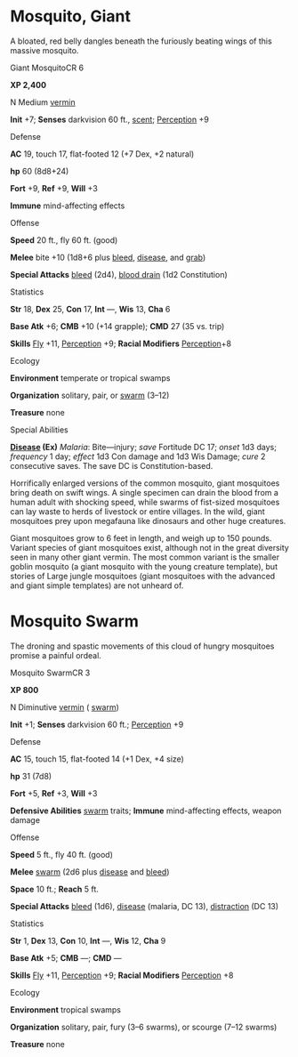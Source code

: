 # Mosquito, Giant

A bloated, red belly dangles beneath the furiously beating wings of this massive mosquito.

Giant MosquitoCR 6

**XP 2,400**

N Medium [vermin](/pathfinderRPG/prd/monsters/creatureTypes.html#_vermin)

**Init** +7; **Senses** darkvision 60 ft., [scent](/pathfinderRPG/prd/monsters/universalMonsterRules.html#_scent); [Perception](/pathfinderRPG/prd/additionalMonsters/../skills/perception.html#_perception) +9

Defense

**AC** 19, touch 17, flat-footed 12 (+7 Dex, +2 natural)

**hp** 60 (8d8+24)

**Fort** +9, **Ref** +9, **Will** +3

**Immune** mind-affecting effects

Offense

**Speed** 20 ft., fly 60 ft. (good)

**Melee** bite +10 (1d8+6 plus [bleed](/pathfinderRPG/prd/monsters/universalMonsterRules.html#_bleed), [disease](/pathfinderRPG/prd/monsters/universalMonsterRules.html#_disease-(ex-or-su)), and [grab](/pathfinderRPG/prd/monsters/universalMonsterRules.html#_grab))

**Special Attacks** [bleed](/pathfinderRPG/prd/monsters/universalMonsterRules.html#_bleed) (2d4), [blood drain](/pathfinderRPG/prd/monsters/universalMonsterRules.html#_blood-drain) (1d2 Constitution)

Statistics

**Str** 18, **Dex** 25, **Con** 17, **Int** —, **Wis** 13, **Cha** 6

**Base Atk** +6; **CMB** +10 (+14 grapple); **CMD** 27 (35 vs. trip)

**Skills** [Fly](/pathfinderRPG/prd/additionalMonsters/../skills/fly.html#_fly) +11, [Perception](/pathfinderRPG/prd/additionalMonsters/../skills/perception.html#_perception) +9; **Racial Modifiers** [Perception](/pathfinderRPG/prd/additionalMonsters/../skills/perception.html#_perception)+8

Ecology

**Environment** temperate or tropical swamps

**Organization** solitary, pair, or [swarm](/pathfinderRPG/prd/monsters/creatureTypes.html#_swarm-subtype) (3–12)

**Treasure** none

Special Abilities

**[Disease](/pathfinderRPG/prd/monsters/universalMonsterRules.html#_disease-(ex-or-su)) (Ex)** _Malaria_: Bite—injury; _save_ Fortitude DC 17; _onset_ 1d3 days; _frequency_ 1 day; _effect_ 1d3 Con damage and 1d3 Wis Damage; _cure_ 2 consecutive saves. The save DC is Constitution-based.

Horrifically enlarged versions of the common mosquito, giant mosquitoes bring death on swift wings. A single specimen can drain the blood from a human adult with shocking speed, while swarms of fist-sized mosquitoes can lay waste to herds of livestock or entire villages. In the wild, giant mosquitoes prey upon megafauna like dinosaurs and other huge creatures.

Giant mosquitoes grow to 6 feet in length, and weigh up to 150 pounds. Variant species of giant mosquitoes exist, although not in the great diversity seen in many other giant vermin. The most common variant is the smaller goblin mosquito (a giant mosquito with the young creature template), but stories of Large jungle mosquitoes (giant mosquitoes with the advanced and giant simple templates) are not unheard of.

# Mosquito Swarm

The droning and spastic movements of this cloud of hungry mosquitoes promise a painful ordeal.

Mosquito SwarmCR 3

**XP 800**

N Diminutive [vermin](/pathfinderRPG/prd/monsters/creatureTypes.html#_vermin) ( [swarm](/pathfinderRPG/prd/monsters/creatureTypes.html#_swarm-subtype))

**Init** +1; **Senses** darkvision 60 ft.; [Perception](/pathfinderRPG/prd/additionalMonsters/../skills/perception.html#_perception) +9

Defense

**AC** 15, touch 15, flat-footed 14 (+1 Dex, +4 size)

**hp** 31 (7d8)

**Fort** +5, **Ref** +3, **Will** +3

**Defensive Abilities** [swarm](/pathfinderRPG/prd/monsters/creatureTypes.html#_swarm-subtype) traits; **Immune** mind-affecting effects, weapon damage

Offense

**Speed** 5 ft., fly 40 ft. (good)

**Melee** [swarm](/pathfinderRPG/prd/monsters/creatureTypes.html#_swarm-subtype) (2d6 plus [disease](/pathfinderRPG/prd/monsters/universalMonsterRules.html#_disease-(ex-or-su)) and [bleed](/pathfinderRPG/prd/monsters/universalMonsterRules.html#_bleed))

**Space** 10 ft.; **Reach** 5 ft.

**Special Attacks** [bleed](/pathfinderRPG/prd/monsters/universalMonsterRules.html#_bleed) (1d6), [disease](/pathfinderRPG/prd/monsters/universalMonsterRules.html#_disease-(ex-or-su)) (malaria, DC 13), [distraction](/pathfinderRPG/prd/monsters/universalMonsterRules.html#_distraction) (DC 13)

Statistics

**Str** 1, **Dex** 13, **Con** 10, **Int** —, **Wis** 12, **Cha** 9

**Base Atk** +5; **CMB** —; **CMD** —

**Skills** [Fly](/pathfinderRPG/prd/additionalMonsters/../skills/fly.html#_fly) +11, [Perception](/pathfinderRPG/prd/additionalMonsters/../skills/perception.html#_perception) +9; **Racial Modifiers** [Perception](/pathfinderRPG/prd/additionalMonsters/../skills/perception.html#_perception) +8

Ecology

**Environment** tropical swamps

**Organization** solitary, pair, fury (3–6 swarms), or scourge (7–12 swarms)

**Treasure** none

